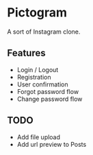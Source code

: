 # Pictogram
A sort of Instagram clone.

## Features

- Login / Logout
- Registration
- User confirmation
- Forgot password flow
- Change password flow

## TODO

- Add file upload
- Add url preview to Posts


